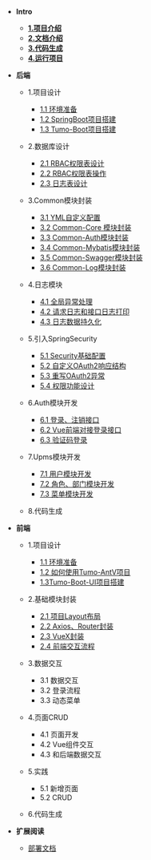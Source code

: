 - **Intro**
  
  - **[1.项目介绍](docs/intro/1.intro.md)**
  - **[2.文档介绍](docs/intro/2.docs-introduce.md)**
  - **[3.代码生成](docs/intro/3.generate.md)**
  - **[4.运行项目](docs/intro/4.run.md)**
  
* **后端**
  
  * 1.项目设计
    * [1.1 环境准备](docs/api/1.design/1.1environment.md)
    * [1.2 SpringBoot项目搭建](docs/api/1.design/1.2create-springboot.md)
    * [1.3 Tumo-Boot项目搭建](docs/api/1.design/1.3init-tumo-boot.md)
    
  * 2.数据库设计
  	* [2.1 RBAC权限表设计](docs/api/2.db/2.1rbac-design.md)
  	* [2.2 RBAC权限表操作](docs/api/2.db/2.2rbac-write.md)
  	* [2.3 日志表设计](docs/api/2.db/2.3log-design.md)
    
  * 3.Common模块封装
    * [3.1 YML自定义配置](docs/api/3.module-common/3.1yml.md)
    * [3.2 Common-Core 模块封装](docs/api/3.module-common/3.2commmon-core.md)
    * [3.3 Common-Auth模块封装](docs/api/3.module-common/3.3common-auth.md)
    * [3.4 Common-Mybatis模块封装](docs/api/3.module-common/3.4common-mybatis.md)
    * [3.5 Common-Swagger模块封装](docs/api/3.module-common/3.5common-swagger.md)
    * [3.6 Common-Log模块封装](docs/api/3.module-common/3.6common-log.md)
    
  * 4.日志模块
  	* [4.1 全局异常处理](docs/api/4.module-log/4.1global-exception.md)
  	* [4.2 请求日志和接口日志打印](docs/api/4.module-log/4.2print-log.md)
  	* [4.3 日志数据持久化](docs/api/4.module-log/4.3log-db.md)
    
  * 5.引入SpringSecurity
  	* [5.1 Security基础配置](docs/api/5.module-security/5.1security-base.md)
  	* [5.2 自定义OAuth2响应结构](docs/api/5.module-security/5.2rewrite-oauth-res.md)
  	* [5.3 重写OAuth2异常](docs/api/5.module-security/5.3rewrite-oauth-error.md)
  	* [5.4 权限功能设计](docs/api/5.module-security/5.4security-design.md)
    
  * 6.Auth模块开发
  	* [6.1 登录、注销接口](docs/api/6.module-auth/6.1api-login.md)
  	* [6.2 Vue前端对接登录接口](docs/api/6.module-auth/6.2api-login-res.md)
  	* [6.3 验证码登录](docs/api/6.module-auth/6.3auth-captcha.md)
    
  * 7.Upms模块开发
  	* [7.1 用户模块开发](docs/api/7.module-upms/7.1user-dev.md)
  	* [7.2 角色、部门模块开发](docs/api/7.module-upms/7.2role-dev.md)
  	* [7.3 菜单模块开发](docs/api/7.module-upms/7.3menu-dev.md)
  
  * 8.代码生成
  

  
* **前端**
  * 1.项目设计
    * [1.1 环境准备](docs/app/1.design/1.1environment.md)
    * [1.2 如何使用Tumo-AntV项目](docs/app/1.design/1.2use-tumo-antv.md)
    * [1.3Tumo-Boot-UI项目搭建](docs/app/1.design/1.3init-tumo-boot-ui.md)
    
  * 2.基础模块封装
    * [2.1 项目Layout布局](docs/app/2.base/2.1layout.md)
    * [2.2 Axios、Router封装](docs/app/2.base/2.2axios-router-package.md)
    * [2.3 VueX封装](docs/app/2.base/2.3vuex-package.md)
    * [2.4 前端交互流程](docs/app/2.base/2.4request-res.md)
  
  * 3.数据交互
    * 3.1 数据交互
    * 3.2 登录流程
    * 3.3 动态菜单
  
  * 4.页面CRUD
    * 4.1 页面开发
    * 4.2 Vue组件交互
    * 4.3 和后端数据交互
    
  * 5.实践
    * 5.1 新增页面
    * 5.2 CRUD
  
  * 6.代码生成


* **扩展阅读**

  * [部署文档](docs/other/deploy.md)

